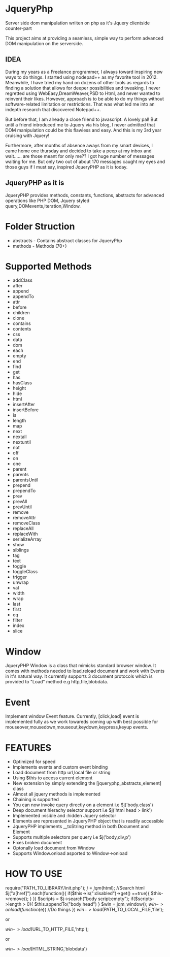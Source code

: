 # JqueryPhp
Server side dom manipulation wriiten on php as it's Jquery clientside counter-part

This project aims at providing a seamless, simple way to perform advanced DOM manipulation on the serverside.

IDEA
---------
 During my years as a Freelance programmer, I always toward inspiring new ways to do things. I started using nodepad++ as my favorite tool in 2012. Meanwhile, I have tried my hand on dozens of other tools as regards to finding a solution that allows for deeper possibilities and tweaking. I never regretted using WebEasy,DreamWeaver,PSD to Html, and never wanted to reinvent their likes. However, approach is to be able to do my things without software-related limitation or restrictions. That was what led me into an indepth research that discovered Notepad++.
 
 But before that, I am already a close friend to javascript. A lovely pal! But until a friend introduced me to Jquery via his blog, I never admitted that DOM manipulation could be this flawless and easy. And this is my 3rd year cruising with Jquery!
 
 Furthermore, after months of absence aways from my smart devices, I came home one thursday and decided to take a peep at my inbox and wait...... are those meant for only me?? I got huge number of messages waiting for me. But only two out of about 170 messages caught my eyes and those guys if I must say, inspired JqueryPHP as it is today.
 
 JqueryPHP as it is
 ----------
 JqueryPHP provides methods, constants, functions, abstracts for advanced operations like PHP DOM, Jquery styled query,DOMevents,iteration,Window.
 
 Folder Struction
=====================
  * abstracts - Contains abstract classes for JqueryPhp
  * methods - Methods (70+)
  
Supported  Methods
=====================
  * addClass
  * after
  * append
  * appendTo
  * attr
  * before
  * children
  * clone
  * contains
  * contents
  * css
  * data
  * dom
  * each
  * empty
  * end
  * find
  * get
  * has
  * hasClass
  * height
  * hide
  * html
  * insertAfter
  * insertBefore
  * is
  * length
  * map
  * next
  * nextall
  * nextuntil
  * not
  * off
  * on
  * one
  * parent
  * parents
  * parentsUntil
  * prepend
  * prependTo
  * prev
  * prevAll
  * prevUntil
  * remove
  * removeAttr
  * removeClass
  * replaceAll
  * replaceWith
  * serializeArray
  * show
  * siblings
  * tag
  * text
  * toggle
  * toggleClass
  * trigger
  * unwrap
  * val
  * width
  * wrap
  * last
  * first
  * eq
  * filter
  * index
  * slice
 
Window
=====================
JqueryPHP Window is a class that mimicks standard browser window. It comes with methods needed to load,reload document and work with Events in it's natural way. 
It currently supports 3 document protocols which is provided to "Load" method e.g http,file,blobdata.

 Event
=====================
Implement window Event feature. 
Currently, [click,load] event is implemented fully as we work towareds coming up with best possible for mouseover,mousedown,mouseout,keydown,keypress,keyup events. 


 FEATURES
=====================
* Optimized for speed
* Implements events and custom event binding
* Load document from http url,local file or string
* Using $this to access current element
* New extension by simply extending the [jqueryphp_abstracts_element] class
* Almost all jquery methods is implemented
* Chaining is supported
* You can now invoke query directly on a element i.e $j('body.class')
* Deep document hierachy selector support i.e $j('html head > link')
* Implemented :visible and :hidden Jquery selector
* Elements are represented in JqueryPHP object that is readily accessible
* JqueryPHP implements __toString method in both Document and Element
* Supports multiple selectors per query i.e $j('body,div,p')
* Fixes broken document
* Optonally load document from Window
* Supports Window.onload asported to Window->onload

 HOW TO USE
=====================
  require("PATH_TO_LIBRARY/init.php");
  $j = jqm($html);
  //Search html
  $j("a[href]").each(function(){
   if($this->is(":disabled")->get() ==true){
   $this->remove();
   }
  })
  $scripts = $j->search("body script:empty");
  if($scripts->length > 0){
  $this.appendTo("body head")
  }
  $win = jqm_window();
  $win->onload(function($e){
  //Do things
  })
  $win->load($PATH_TO_LOCAL_FILE,'file');

 or
 
  $win->load($URL_TO_HTTP_FILE,'http');

 or
 
  $win->load($HTML_STRING,'blobdata')


